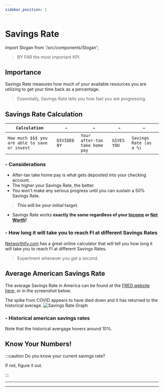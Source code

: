 ```yaml
---
sidebar_position: 1
---
```


# Savings Rate

import Slogan from '/src/components/Slogan';

>BY FAR the most important KPI.

## Importance

Savings Rate measures how much of your available resources you are utilizing to get your time back as a percentage.  

>Essentially, Savings Rate tells you how fast you are progressing.

## Savings Rate Calculation

<APITable>

| `Calculation` | - | - | - | - |
| - | - | - | - | - |
| `How much $$$ you are able to save or invest` | `DIVIDED BY` | `Your after-tax take home pay` | `GIVES YOU` | `Savings Rate (as a %)`|

</APITable>

### - Considerations

- After-tax take home pay is what gets deposited into your checking account.
- The higher your Savings Rate, the better.
- You won't make any serious progress until you can sustain a 50% Savings Rate.
>**This will be your initial target.**
- Savings Rate works **exactly the same regardless of your [Income](../secondary/income.md) or [Net Worth](../secondary/net-worth.md)!**

### - How long it will take you to reach FI at different Savings Rates

[Networthify.com](https://networthify.com/calculator/earlyretirement?income=50000&initialBalance=0&expenses=20000&annualPct=5&withdrawalRate=4) has a great online calculator that will tell you how long it will take you to reach FI at different Savings Rates.
>Experiment whenever you get a second. 

## Average American Savings Rate

The average Savings Rate in America can be found at the [FRED website here,](https://fred.stlouisfed.org/series/PSAVERT) or in the screenshot below. 

The spike from COVID appears to have died down and it has returned to the historical average.
![Savings Rate Graph](/img/savings-rate-historical-average.svg)

### - Historical american savings rates

Note that the historical avergage hovers around 10%.

## Know Your Numbers!

:::caution Do you know your current savings rate?

If not, figure it out.

:::

---
<Slogan/>

---
